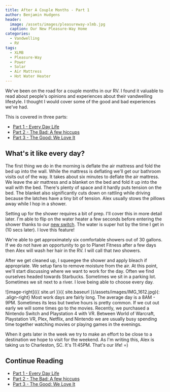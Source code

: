```yaml
---
title: After A Couple Months - Part 1
author: Benjamin Hudgens
header:
  image: /assets/images/pleasureway-xlmb.jpg
  caption: Our New Pleasure-Way Home
categories:
  - Vandwelling
  - RV
tags:
  - XLMB
  - Pleasure-Way
  - Power
  - Solar
  - Air Mattress
  - Hot Water Heater
---
```


We've been on the road for a couple months in our RV.  I found it valuable to read about people's opinions and experiences about their vandwelling lifestyle.  I thought I would cover some of the good and bad experiences we've had.  

This is covered in three parts:

- [Part 1 - Every Day Life](http://chasingsixty.com/vandwelling/rv/Two-Months-In-Pleasure-Way-XLMB-Part-1/)
- [Part 2 - The Bad: A few hiccups](http://chasingsixty.com/vandwelling/rv/Two-Months-In-Pleasure-Way-XLMB-Part-2/)
- [Part 3 - The Good: We Love It](http://chasingsixty.com/vandwelling/rv/Two-Months-In-Pleasure-Way-XLMB-Part-3/)

## What's it like every day?

The first thing we do in the morning is deflate the air mattress and fold the bed up into the wall.  While the mattress is deflating we'll get our bathroom visits out of the way.  It takes about six minutes to deflate the air mattress.  We leave the air mattress and a blanket on the bed and fold it up into the wall with the bed.  There's plenty of space and it hardly puts tension on the bed.  The blanket also significantly cuts down on rattling while driving because the latches have a tiny bit of tension.  Alex usually stows the pillows away while I hop in a shower.

Setting up for the shower requires a bit of prep.  I'll cover this in more detail later.  I'm able to flip on the water heater a few seconds before entering the shower thanks to our [new switch](http://chasingsixty.com/vandwelling/rv/adding-a-switch-for-hot-water/).  The water is super hot by the time I get in (10 secs later).  I love this feature!  

We're able to get approximately six comfortable showers out of 30 gallons.  If we do not have an opportunity to go to Planet Fitness after a few days then Alex will wash her hair in the RV.  I will call that _two_ showers.

After we get cleaned up, I squeegee the shower and apply bleach if appropriate.  We setup fans to remove moisture from the air.  At this point, we'll start discussing where we want to work for the day.  Often we find ourselves headed towards Starbucks.  Sometimes we sit in a parking lot.  Sometimes we sit next to a river.  I love being able to choose every day.

![image-right]({{ site.url }}{{ site.baseurl }}/assets/images/IMG_1612.jpg){: .align-right}
Most work days are fairly long.  The average day is a 8AM - 9PM.  Sometimes its less but twelve hours is pretty common.  If we cut out early we will some times go to the movies.  Recently, we purchased a Nintendo Switch and Playstation 4 with VR.  Between World of Warcraft, Playstation VR, Plex, Netflix, and Nintendo we are usually busy spending time together watching movies or playing games in the evenings.

When it gets later in the week we try to make an effort to be close to a destination we hope to visit for the weekend.  As I'm writing this, Alex is taking us to Charleston, SC.  It's 11:45PM.  That's our life!  =)  

## Continue Reading

- [Part 1 - Every Day Life](http://chasingsixty.com/vandwelling/rv/Two-Months-In-Pleasure-Way-XLMB-Part-1/)
- [Part 2 - The Bad: A few hiccups](http://chasingsixty.com/vandwelling/rv/Two-Months-In-Pleasure-Way-XLMB-Part-2/)
- [Part 3 - The Good: We Love It](http://chasingsixty.com/vandwelling/rv/Two-Months-In-Pleasure-Way-XLMB-Part-3/)
